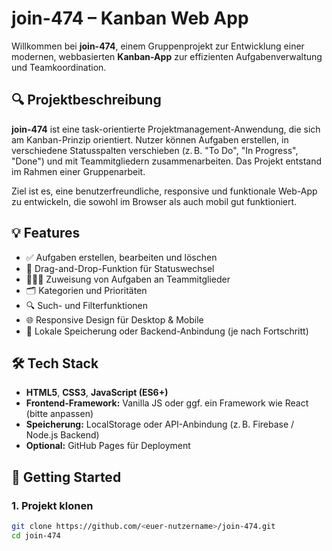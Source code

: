 # join-474 – Kanban Web App

Willkommen bei **join-474**, einem Gruppenprojekt zur Entwicklung einer modernen, webbasierten **Kanban-App** zur effizienten Aufgabenverwaltung und Teamkoordination.

## 🔍 Projektbeschreibung

**join-474** ist eine task-orientierte Projektmanagement-Anwendung, die sich am Kanban-Prinzip orientiert. Nutzer können Aufgaben erstellen, in verschiedene Statusspalten verschieben (z. B. "To Do", "In Progress", "Done") und mit Teammitgliedern zusammenarbeiten. Das Projekt entstand im Rahmen einer Gruppenarbeit.

Ziel ist es, eine benutzerfreundliche, responsive und funktionale Web-App zu entwickeln, die sowohl im Browser als auch mobil gut funktioniert.

## 💡 Features

- ✅ Aufgaben erstellen, bearbeiten und löschen
- 📌 Drag-and-Drop-Funktion für Statuswechsel
- 🧑‍🤝‍🧑 Zuweisung von Aufgaben an Teammitglieder
- 🗂️ Kategorien und Prioritäten
- 🔍 Such- und Filterfunktionen
- 🌐 Responsive Design für Desktop & Mobile
- 💾 Lokale Speicherung oder Backend-Anbindung (je nach Fortschritt)

## 🛠️ Tech Stack

- **HTML5**, **CSS3**, **JavaScript (ES6+)**
- **Frontend-Framework:** Vanilla JS oder ggf. ein Framework wie React (bitte anpassen)
- **Speicherung:** LocalStorage oder API-Anbindung (z. B. Firebase / Node.js Backend)
- **Optional:** GitHub Pages für Deployment

## 🚀 Getting Started

### 1. Projekt klonen

```bash
git clone https://github.com/<euer-nutzername>/join-474.git
cd join-474
